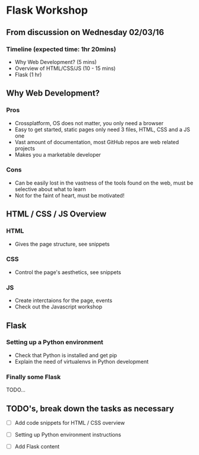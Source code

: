 # Flask Workshop

## From discussion on Wednesday 02/03/16

### Timeline (expected time: 1hr 20mins)
* Why Web Development? (5 mins)
* Overview of HTML/CSS/JS (10 - 15 mins)
* Flask (1 hr) 


## Why Web Development?

### Pros   
* Crossplatform, OS does not matter, you only need a browser
* Easy to get started, static pages only need 3 files, HTML, CSS and a JS one
* Vast amount of documentation, most GitHub repos are web related projects
* Makes you a marketable developer

### Cons
* Can be easily lost in the vastness of the tools found on the web, must be selective about what to learn
* Not for the faint of heart, must be motivated!


## HTML / CSS / JS Overview

### HTML
* Gives the page structure, see snippets

### CSS 
* Control the page's aesthetics, see snippets

### JS 
* Create interctaions for the page, events
* Check out the Javascript workshop 


## Flask

### Setting up a Python environment
* Check that Python is installed and get pip
* Explain the need of virtualenvs in Python development

### Finally some Flask
TODO...



## TODO's, break down the tasks as necessary
- [ ] Add code snippets for HTML / CSS overview
* [ ] Setting up Python environment instructions
- [ ] Add Flask content

